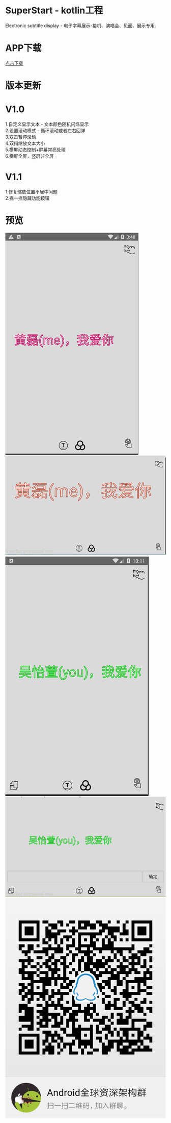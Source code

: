 # SuperStart - kotlin工程
Electronic subtitle display - 电子字幕展示-接机、演唱会、见面、展示专用.

# APP下载
<a href="https://github.com/FanChael/SuperStart/blob/master/doc/apk/super_start.apk">点击下载</a>

# 版本更新
# V1.0
1.自定义显示文本 - 文本颜色随机闪烁显示<br>
2.设置滚动模式 - 循环滚动或者左右回弹<br>
3.双击暂停滚动<br>
4.双指缩放文本大小<br>
5.横屏动态控制+屏幕常亮处理<br>
6.横屏全屏，竖屏非全屏<br>  

# V1.1
1.修复缩放位置不居中问题<br>
2.摇一摇隐藏功能按钮<br>

# 预览
<img src="https://github.com/FanChael/SuperStart/blob/master/doc/pic/20181210164048.png" alt="竖屏显示"/>
<img src="https://github.com/FanChael/SuperStart/blob/master/doc/pic/20181210164117.png" alt="横屏显示"/>
<img src="https://github.com/FanChael/SuperStart/blob/master/doc/pic/20181214111153.png" alt="竖屏显示"/>
<img src="https://github.com/FanChael/SuperStart/blob/master/doc/pic/20181214111216.png" alt="横屏显示"/>


<img src="https://github.com/FanChael/SuperStart/blob/master/doc/pic/temp_qrcode_share_574181465.png" alt="横屏显示"/>
